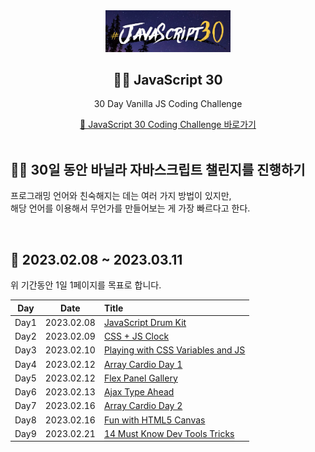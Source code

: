 <div align="center">
  <img width="200px;" src="./images/javascript_30.png"/>
</div>
<h2 align="center">💪🏻 JavaScript 30</h2>
<p align="center">30 Day Vanilla JS Coding Challenge</p>
<div align="center">
    <a href="https://javascript30.com/">🔗 JavaScript 30 Coding Challenge 바로가기</a>
</div>

<br>

## 💪🏻 30일 동안 바닐라 자바스크립트 챌린지를 진행하기

프로그래밍 언어와 친숙해지는 데는 여러 가지 방법이 있지만,  
해당 언어를 이용해서 무언가를 만들어보는 게 가장 빠르다고 한다.

<br>

## 📆 2023.02.08 ~ 2023.03.11

위 기간동안 1일 1페이지를 목표로 합니다.

| Day  |    Date    | Title                                                                                                |
| :--: | :--------: | :--------------------------------------------------------------------------------------------------- |
| Day1 | 2023.02.08 | [JavaScript Drum Kit](https://github.com/mireyhgnay/javascript-30-days/tree/main/Day1)               |
| Day2 | 2023.02.09 | [CSS + JS Clock](https://github.com/mireyhgnay/javascript-30-days/tree/main/Day2)                    |
| Day3 | 2023.02.10 | [Playing with CSS Variables and JS](https://github.com/mireyhgnay/javascript-30-days/tree/main/Day3) |
| Day4 | 2023.02.12 | [Array Cardio Day 1](https://github.com/mireyhgnay/javascript-30-days/tree/main/Day4)                |
| Day5 | 2023.02.12 | [Flex Panel Gallery](https://github.com/mireyhgnay/javascript-30-days/tree/main/Day5)                |
| Day6 | 2023.02.13 | [Ajax Type Ahead](https://github.com/mireyhgnay/javascript-30-days/tree/main/Day6)                   |
| Day7 | 2023.02.16 | [Array Cardio Day 2](https://github.com/mireyhgnay/javascript-30-days/tree/main/Day7)                |
| Day8 | 2023.02.16 | [Fun with HTML5 Canvas](https://github.com/mireyhgnay/javascript-30-days/tree/main/Day8)             |
| Day9 | 2023.02.21 | [14 Must Know Dev Tools Tricks](https://github.com/mireyhgnay/javascript-30-days/tree/main/Day9)     |
